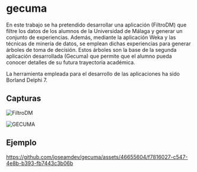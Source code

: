 # gecuma

En este trabajo se ha pretendido desarrollar una aplicación (FiltroDM) que filtre los datos de los alumnos de la Universidad de Málaga y generar un conjunto de experiencias. Además, mediante la aplicación Weka y las técnicas de minería de datos, se emplean dichas experiencias para generar árboles de toma de decisión. Estos árboles son la base de la segunda aplicación desarrollada (Gecuma) que permite que el alumno pueda conocer detalles de su futura trayectoria académica.

La herramienta empleada para el desarrollo de las aplicaciones ha sido Borland Delphi 7.

## Capturas

![FiltroDM](https://github.com/joseamdev/gecuma/blob/master/res/captura-FiltroDM.png?raw=true)

![GECUMA](https://github.com/joseamdev/gecuma/blob/master/res/captura-GECUMA.png?raw=true)

## Ejemplo

https://github.com/joseamdev/gecuma/assets/46655604/f7816027-c547-4e8b-b393-fb7443c3b06b
